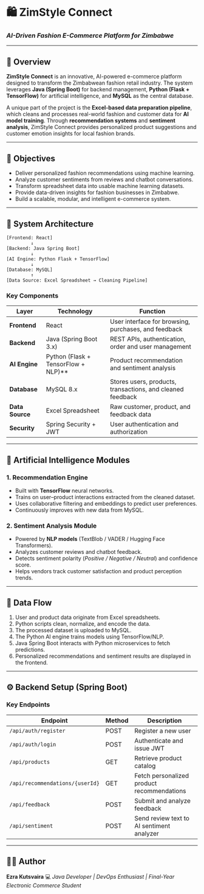 # 🛍️ ZimStyle Connect

### *AI-Driven Fashion E-Commerce Platform for Zimbabwe*

---

## 📘 Overview

**ZimStyle Connect** is an innovative, AI-powered e-commerce platform designed to transform the Zimbabwean fashion retail industry.
The system leverages **Java (Spring Boot)** for backend management, **Python (Flask + TensorFlow)** for artificial intelligence, and **MySQL** as the central database.

A unique part of the project is the **Excel-based data preparation pipeline**, which cleans and processes real-world fashion and customer data for **AI model training**.
Through **recommendation systems** and **sentiment analysis**, ZimStyle Connect provides personalized product suggestions and customer emotion insights for local fashion brands.

---

## 🎯 Objectives

* Deliver personalized fashion recommendations using machine learning.
* Analyze customer sentiments from reviews and chatbot conversations.
* Transform spreadsheet data into usable machine learning datasets.
* Provide data-driven insights for fashion businesses in Zimbabwe.
* Build a scalable, modular, and intelligent e-commerce system.

---

## 🧩 System Architecture

```
[Frontend: React]
         ↓
[Backend: Java Spring Boot]
         ↓
[AI Engine: Python Flask + TensorFlow]
         ↓
[Database: MySQL]
         ↑
[Data Source: Excel Spreadsheet → Cleaning Pipeline]
```

### **Key Components**

| Layer           | Technology                          | Function                                                   |
| --------------- | ----------------------------------- | ---------------------------------------------------------- |
| **Frontend**    | React                               | User interface for browsing, purchases, and feedback       |
| **Backend**     | Java (Spring Boot 3.x)              | REST APIs, authentication, order and user management       |
| **AI Engine**   | Python (Flask + TensorFlow + NLP)** | Product recommendation and sentiment analysis              |
| **Database**    | MySQL 8.x                           | Stores users, products, transactions, and cleaned feedback |
| **Data Source** | Excel Spreadsheet                   | Raw customer, product, and feedback data                   |
| **Security**    | Spring Security + JWT               | User authentication and authorization                      |

---

## 🧠 Artificial Intelligence Modules

### 1. **Recommendation Engine**

* Built with **TensorFlow** neural networks.
* Trains on user–product interactions extracted from the cleaned dataset.
* Uses collaborative filtering and embeddings to predict user preferences.
* Continuously improves with new data from MySQL.

### 2. **Sentiment Analysis Module**

* Powered by **NLP models** (TextBlob / VADER / Hugging Face Transformers).
* Analyzes customer reviews and chatbot feedback.
* Detects sentiment polarity (*Positive / Negative / Neutral*) and confidence score.
* Helps vendors track customer satisfaction and product perception trends.

---

## 🧮 Data Flow

1. User and product data originate from Excel spreadsheets.
2. Python scripts clean, normalize, and encode the data.
3. The processed dataset is uploaded to MySQL.
4. The Python AI engine trains models using TensorFlow/NLP.
5. Java Spring Boot interacts with Python microservices to fetch predictions.
6. Personalized recommendations and sentiment results are displayed in the frontend.

---

## ⚙️ Backend Setup (Spring Boot)

### **Key Endpoints**

| Endpoint                        | Method | Description                                |
| ------------------------------- | ------ | ------------------------------------------ |
| `/api/auth/register`            | POST   | Register a new user                        |
| `/api/auth/login`               | POST   | Authenticate and issue JWT                 |
| `/api/products`                 | GET    | Retrieve product catalog                   |
| `/api/recommendations/{userId}` | GET    | Fetch personalized product recommendations |
| `/api/feedback`                 | POST   | Submit and analyze feedback                |
| `/api/sentiment`                | POST   | Send review text to AI sentiment analyzer  |

---

## 🧑‍💻 Author

**Ezra Kutsvaira**
💻 *Java Developer | DevOps Enthusiast | Final-Year Electronic Commerce Student*
